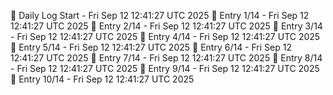 📅 Daily Log Start - Fri Sep 12 12:41:27 UTC 2025
📌 Entry 1/14 - Fri Sep 12 12:41:27 UTC 2025
📌 Entry 2/14 - Fri Sep 12 12:41:27 UTC 2025
📌 Entry 3/14 - Fri Sep 12 12:41:27 UTC 2025
📌 Entry 4/14 - Fri Sep 12 12:41:27 UTC 2025
📌 Entry 5/14 - Fri Sep 12 12:41:27 UTC 2025
📌 Entry 6/14 - Fri Sep 12 12:41:27 UTC 2025
📌 Entry 7/14 - Fri Sep 12 12:41:27 UTC 2025
📌 Entry 8/14 - Fri Sep 12 12:41:27 UTC 2025
📌 Entry 9/14 - Fri Sep 12 12:41:27 UTC 2025
📌 Entry 10/14 - Fri Sep 12 12:41:27 UTC 2025
